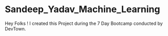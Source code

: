 # Sandeep_Yadav_Machine_Learning
Hey Folks ! I created this Project during the 7 Day Bootcamp conducted by DevTown.
